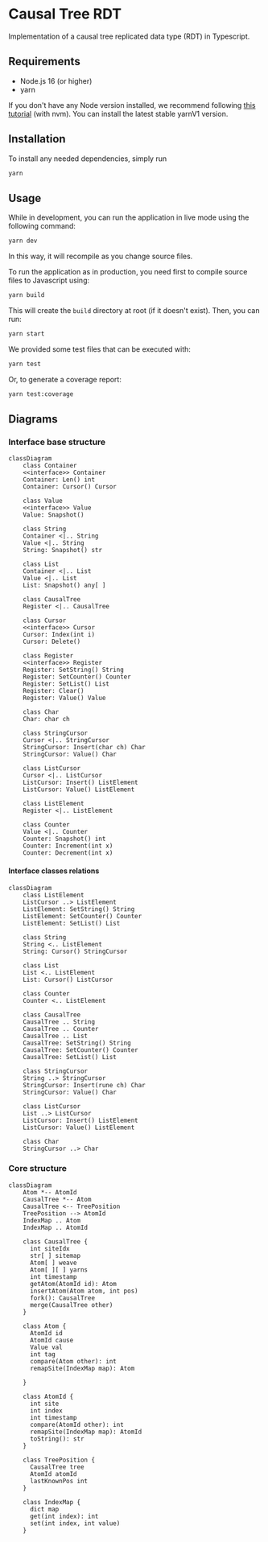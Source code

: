 # Causal Tree RDT

Implementation of a causal tree replicated data type (RDT) in Typescript.

## Requirements

- Node.js 16 (or higher)
- yarn

If you don't have any Node version installed, we recommend following [this tutorial](https://docs.npmjs.com/downloading-and-installing-node-js-and-npm) (with nvm). You can install the latest stable yarnV1 version.

## Installation

To install any needed dependencies, simply run

```bash
yarn
```

## Usage

While in development, you can run the application in live mode using the following command:

```bash
yarn dev
```

In this way, it will recompile as you change source files.

To run the application as in production, you need first to compile source files to Javascript using:

```bash
yarn build
```

This will create the `build` directory at root (if it doesn't exist). Then, you can run:

```bash
yarn start
```

We provided some test files that can be executed with:

```bash
yarn test
```

Or, to generate a coverage report:

```bash
yarn test:coverage
```

## Diagrams

### Interface base structure

```mermaid
classDiagram
    class Container
    <<interface>> Container
    Container: Len() int 
    Container: Cursor() Cursor
    
    class Value
    <<interface>> Value
    Value: Snapshot()

    class String
    Container <|.. String
    Value <|.. String
    String: Snapshot() str
    
    class List
    Container <|.. List
    Value <|.. List
    List: Snapshot() any[ ]
    
    class CausalTree
    Register <|.. CausalTree

    class Cursor
    <<interface>> Cursor
    Cursor: Index(int i)
    Cursor: Delete()
    
    class Register
    <<interface>> Register
    Register: SetString() String
    Register: SetCounter() Counter
    Register: SetList() List
    Register: Clear()
    Register: Value() Value

    class Char
    Char: char ch
    
    class StringCursor
    Cursor <|.. StringCursor
    StringCursor: Insert(char ch) Char
    StringCursor: Value() Char
    
    class ListCursor
    Cursor <|.. ListCursor
    ListCursor: Insert() ListElement
    ListCursor: Value() ListElement
    
    class ListElement
    Register <|.. ListElement
    
    class Counter
    Value <|.. Counter
    Counter: Snapshot() int
    Counter: Increment(int x)
    Counter: Decrement(int x)
```

#### Interface classes relations

```mermaid
classDiagram    
    class ListElement
    ListCursor ..> ListElement
    ListElement: SetString() String
    ListElement: SetCounter() Counter
    ListElement: SetList() List

    class String
    String <.. ListElement
    String: Cursor() StringCursor

    class List
    List <.. ListElement
    List: Cursor() ListCursor

    class Counter
    Counter <.. ListElement

    class CausalTree
    CausalTree .. String
    CausalTree .. Counter
    CausalTree .. List
    CausalTree: SetString() String
    CausalTree: SetCounter() Counter
    CausalTree: SetList() List
  
    class StringCursor 
    String ..> StringCursor
    StringCursor: Insert(rune ch) Char
    StringCursor: Value() Char
    
    class ListCursor
    List ..> ListCursor
    ListCursor: Insert() ListElement
    ListCursor: Value() ListElement
    
    class Char
    StringCursor ..> Char

```

### Core structure

```mermaid
classDiagram
    Atom *-- AtomId
    CausalTree *-- Atom
    CausalTree <-- TreePosition
    TreePosition --> AtomId
    IndexMap .. Atom
    IndexMap .. AtomId

    class CausalTree {
      int siteIdx
      str[ ] sitemap
      Atom[ ] weave
      Atom[ ][ ] yarns
      int timestamp
      getAtom(AtomId id): Atom
      insertAtom(Atom atom, int pos)
      fork(): CausalTree
      merge(CausalTree other)
    }

    class Atom {
      AtomId id
      AtomId cause
      Value val
      int tag
      compare(Atom other): int
      remapSite(IndexMap map): Atom
      
    }

    class AtomId {
      int site
      int index
      int timestamp
      compare(AtomId other): int
      remapSite(IndexMap map): AtomId
      toString(): str
    }

    class TreePosition {
      CausalTree tree
      AtomId atomId
      lastKnownPos int
    }

    class IndexMap {
      dict map
      get(int index): int
      set(int index, int value)
    }
```
